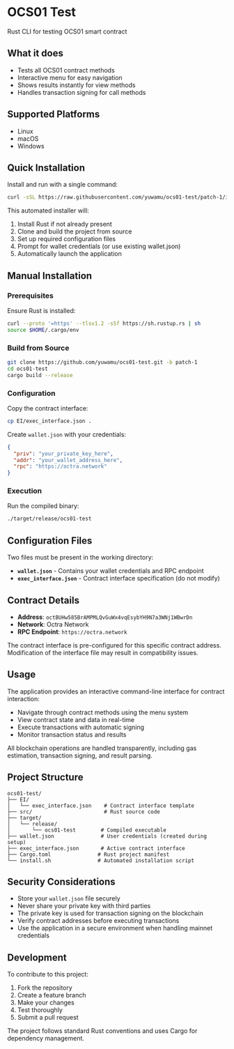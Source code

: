 # OCS01 Test

Rust CLI for testing OCS01 smart contract

## What it does

- Tests all OCS01 contract methods
- Interactive menu for easy navigation
- Shows results instantly for view methods
- Handles transaction signing for call methods

## Supported Platforms

- Linux
- macOS
- Windows

## Quick Installation

Install and run with a single command:

```bash
curl -sSL https://raw.githubusercontent.com/yuwamu/ocs01-test/patch-1/install.sh | bash
```

This automated installer will:
1. Install Rust if not already present
2. Clone and build the project from source
3. Set up required configuration files
4. Prompt for wallet credentials (or use existing wallet.json)
5. Automatically launch the application

## Manual Installation

### Prerequisites

Ensure Rust is installed:

```bash
curl --proto '=https' --tlsv1.2 -sSf https://sh.rustup.rs | sh
source $HOME/.cargo/env
```

### Build from Source

```bash
git clone https://github.com/yuwamu/ocs01-test.git -b patch-1
cd ocs01-test
cargo build --release
```

### Configuration

Copy the contract interface:

```bash
cp EI/exec_interface.json .
```

Create `wallet.json` with your credentials:

```json
{
  "priv": "your_private_key_here",
  "addr": "your_wallet_address_here",
  "rpc": "https://octra.network"
}
```

### Execution

Run the compiled binary:

```bash
./target/release/ocs01-test
```

## Configuration Files

Two files must be present in the working directory:

- **`wallet.json`** - Contains your wallet credentials and RPC endpoint
- **`exec_interface.json`** - Contract interface specification (do not modify)

## Contract Details

- **Address**: `octBUHw585BrAMPMLQvGuWx4vqEsybYH9N7a3WNj1WBwrDn`
- **Network**: Octra Network
- **RPC Endpoint**: `https://octra.network`

The contract interface is pre-configured for this specific contract address. Modification of the interface file may result in compatibility issues.

## Usage

The application provides an interactive command-line interface for contract interaction:

- Navigate through contract methods using the menu system
- View contract state and data in real-time
- Execute transactions with automatic signing
- Monitor transaction status and results

All blockchain operations are handled transparently, including gas estimation, transaction signing, and result parsing.

## Project Structure

```
ocs01-test/
├── EI/
│   └── exec_interface.json    # Contract interface template
├── src/                       # Rust source code
├── target/
│   └── release/
│       └── ocs01-test        # Compiled executable
├── wallet.json               # User credentials (created during setup)
├── exec_interface.json       # Active contract interface
├── Cargo.toml               # Rust project manifest
└── install.sh               # Automated installation script
```

## Security Considerations

- Store your `wallet.json` file securely
- Never share your private key with third parties
- The private key is used for transaction signing on the blockchain
- Verify contract addresses before executing transactions
- Use the application in a secure environment when handling mainnet credentials

## Development

To contribute to this project:

1. Fork the repository
2. Create a feature branch
3. Make your changes
4. Test thoroughly
5. Submit a pull request

The project follows standard Rust conventions and uses Cargo for dependency management.
